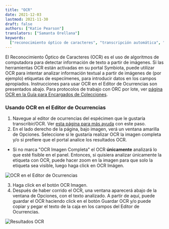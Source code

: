 ```yaml
---
title: "OCR"
date: 2021-12-03
lastmod: 2021-11-30
draft: false
authors: ["Katie Pearson"]
translators: ["Samanta Orellana"]
keywords:
  ["reconocimiento óptico de caracteres", "transcripción automática", "OCR"]
---
```


El Reconocimiento Óptico de Caracteres (OCR) es el uso de algoritmos de computadora para detectar información de texto a partir de imágenes. Si las herramientas OCR están activadas en su portal Symbiota, puede utilizar OCR para intentar analizar información textual a partir de imágenes de (por ejemplo) etiquetas de especímenes, para introducir datos en los campos apropiados. Instrucciones para usar OCR en el Editor de Ocurrencias son presentados abajo. Para protocolos de trabajo con ORC por lote, ver [página OCR en la Guía para Encargados de Colecciones](/docs/Collection_Manager_Guide/batch_ocr).

### Usando OCR en el Editor de Ocurrencias

1. Navegue al editor de ocurrencias del espécimen que le gustaría transcribir/OCR. Ver [esta página para más ayuda](/docs/Editor_Guide/Editing_Searching_Records) con este paso.
2. En el lado derecho de la página, bajo imagen, verá un ventana amarilla de Opciones. Seleccione si le gustaría realizar OCR la imagen completa y/o si prefiere que el portal analice los resultados OCR.

- Si no marca "OCR Imagen Completa" el OCR **únicamente** analizará lo que esté fisible en el panel. Entonces, si quisiera analizar únicamente la etiqueta con OCR, puede hacer zoom en la imagen para que solo la etiqueta sea visible, luego haga click en OCR Imágen.

![OCR en el Editor de Ocurrencias](/img/occeditorwithocrbox.PNG)

3. Haga click en el botón OCR Imagen.
4. Después de haber corrido el OCR, una ventana aparecerá abajo de la ventana de Opciones, con el texto analizado. A partir de aquí, puede guardar el OCR haciendo click en el botón Guardar OCR y/o puede copiar y pegar el texto de la caja en los campos del Editor de Ocurrencias.

![Resultados OCR](/img/occeditorwithocr.PNG)
